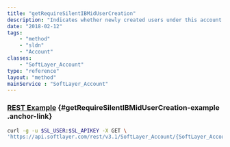 ```yaml
---
title: "getRequireSilentIBMidUserCreation"
description: "Indicates whether newly created users under this account will be associated with IBMid via an email requiring a response, or not."
date: "2018-02-12"
tags:
    - "method"
    - "sldn"
    - "Account"
classes:
    - "SoftLayer_Account"
type: "reference"
layout: "method"
mainService : "SoftLayer_Account"
---
```


### [REST Example](#getRequireSilentIBMidUserCreation-example) <a href="/article/rest/"><i class="fas fa-question"></i></a> {#getRequireSilentIBMidUserCreation-example .anchor-link} 
```bash
curl -g -u $SL_USER:$SL_APIKEY -X GET \
'https://api.softlayer.com/rest/v3.1/SoftLayer_Account/{SoftLayer_AccountID}/getRequireSilentIBMidUserCreation'
```

